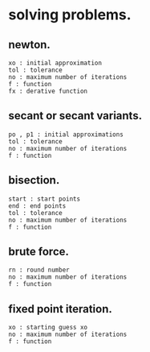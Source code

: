 # solving problems.

## newton.

```
xo : initial approximation  
tol : tolerance  
no : maximum number of iterations
f : function
fx : derative function
```

## secant or secant variants.

```
po , p1 : initial approximations
tol : tolerance
no : maximum number of iterations
f : function
```

## bisection.

```
start : start points 
end : end points 
tol : tolerance 
no : maximum number of iterations 
f : function
```

## brute force.

```
rn : round number
no : maximum number of iterations 
f : function
```

## fixed point iteration.

```
xo : starting guess xo
no : maximum number of iterations 
f : function
```